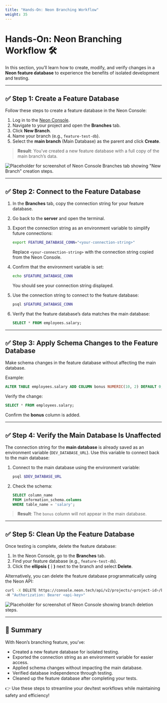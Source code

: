 ```yaml
---
title: "Hands-On: Neon Branching Workflow"
weight: 35
---
```


# Hands-On: Neon Branching Workflow 🛠️

In this section, you’ll learn how to create, modify, and verify changes in a **Neon feature database** to experience the benefits of isolated development and testing.

---

## ✅ Step 1: Create a Feature Database

Follow these steps to create a feature database in the Neon Console:

1. Log in to the [Neon Console](https://console.neon.tech).
2. Navigate to your project and open the **Branches** tab.
3. Click **New Branch**.
4. Name your branch (e.g., `feature-test-db`).
5. Select the **main branch** (Main Database) as the parent and click **Create**.

> **Result**: You’ve created a new feature database with a full copy of the main branch’s data.

![Placeholder for screenshot of Neon Console Branches tab showing "New Branch" creation steps.](placeholder-for-screenshot.png)

---

## ✅ Step 2: Connect to the Feature Database

1. In the **Branches** tab, copy the connection string for your feature database.
2. Go back to the **server** and open the terminal.
3. Export the connection string as an environment variable to simplify future connections:
   ```bash
   export FEATURE_DATABASE_CONN="<your-connection-string>"
   ```

   Replace `<your-connection-string>` with the connection string copied from the Neon Console.

4. Confirm that the environment variable is set:
   ```bash
   echo $FEATURE_DATABASE_CONN
   ```

   You should see your connection string displayed.

5. Use the connection string to connect to the feature database:
   ```bash
   psql $FEATURE_DATABASE_CONN
   ```

6. Verify that the feature database’s data matches the main database:
   ```sql
   SELECT * FROM employees.salary;
   ```

---

## ✅ Step 3: Apply Schema Changes to the Feature Database

Make schema changes in the feature database without affecting the main database.

Example:

```sql
ALTER TABLE employees.salary ADD COLUMN bonus NUMERIC(10, 2) DEFAULT 0;
```

Verify the change:

```sql
SELECT * FROM employees.salary;
```

Confirm the **bonus** column is added.

---

## ✅ Step 4: Verify the Main Database Is Unaffected

The connection string for the **main database** is already saved as an environment variable (`DEV_DATABASE_URL`). Use this variable to connect back to the main database:

1. Connect to the main database using the environment variable:
   ```bash
   psql $DEV_DATABASE_URL
   ```

2. Check the schema:
   ```sql
   SELECT column_name
   FROM information_schema.columns
   WHERE table_name = 'salary';
   ```

> **Result**: The `bonus` column will not appear in the main database.

---

## ✅ Step 5: Clean Up the Feature Database

Once testing is complete, delete the feature database:

1. In the Neon Console, go to the **Branches** tab.
2. Find your feature database (e.g., `feature-test-db`).
3. Click the **ellipsis (⋮)** next to the branch and select **Delete**.

Alternatively, you can delete the feature database programmatically using the Neon API:
   ```bash
   curl -X DELETE https://console.neon.tech/api/v2/projects/<project-id>/branches/<branch-id> \
   -H "Authorization: Bearer <api-key>"
   ```

![Placeholder for screenshot of Neon Console showing branch deletion steps.](placeholder-for-screenshot.png)

---

## 🎯 Summary

With Neon’s branching feature, you’ve:
- Created a new feature database for isolated testing.
- Exported the connection string as an environment variable for easier access.
- Applied schema changes without impacting the main database.
- Verified database independence through testing.
- Cleaned up the feature database after completing your tests.

👉 Use these steps to streamline your dev/test workflows while maintaining safety and efficiency!
